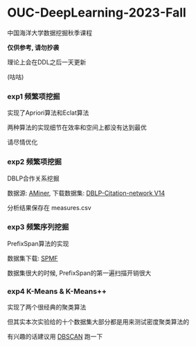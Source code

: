 # OUC-DeepLearning-2023-Fall

中国海洋大学数据挖掘秋季课程

**仅供参考, 请勿抄袭**

理论上会在DDL之后一天更新

(咕咕)

### exp1 频繁项挖掘

实现了Apriori算法和Eclat算法

两种算法的实现细节在效率和空间上都没有达到最优

请尽情优化

### exp2 频繁项挖掘

DBLP合作关系挖掘

数据源: [AMiner](https://www.aminer.cn/citation), 下载数据集: [DBLP-Citation-network V14](https://originalfileserver.aminer.cn/misc/dblp_v14.tar.gz)

分析结果保存在 measures.csv

### exp3 频繁序列挖掘

PrefixSpan算法的实现

数据集下载: [SPMF](http://www.philippe-fournier-viger.com/spmf/index.php?link=datasets.php)

数据集很大的时候, PrefixSpan的第一遍扫描开销很大

### exp4 K-Means & K-Means++

实现了两个很经典的聚类算法

但其实本次实验给的十个数据集大部分都是用来测试密度聚类算法的

有兴趣的话建议用 [DBSCAN](https://www.naftaliharris.com/blog/visualizing-dbscan-clustering/) 跑一下
